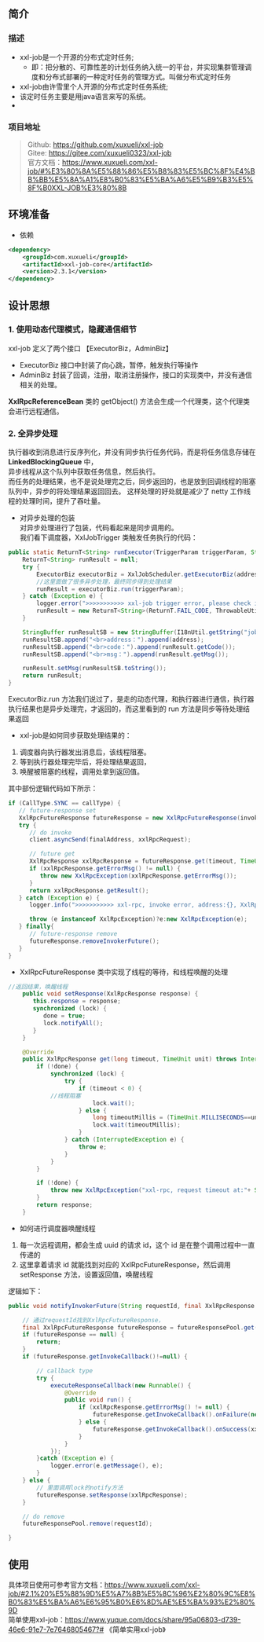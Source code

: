 ## 简介
### 描述
- xxl-job是一个开源的分布式定时任务;
  - 即：把分散的、可靠性差的计划任务纳入统一的平台，并实现集群管理调度和分布式部署的一种定时任务的管理方式。叫做分布式定时任务
- xxl-job由许雪里个人开源的分布式定时任务系统;
- 该定时任务主要是用java语言来写的系统。
- 
### 项目地址
> Github: https://github.com/xuxueli/xxl-job  
> Gitee: https://gitee.com/xuxueli0323/xxl-job  
> 官方文档：https://www.xuxueli.com/xxl-job/#%E3%80%8A%E5%88%86%E5%B8%83%E5%BC%8F%E4%BB%BB%E5%8A%A1%E8%B0%83%E5%BA%A6%E5%B9%B3%E5%8F%B0XXL-JOB%E3%80%8B

## 环境准备
- 依赖
```xml
<dependency>
    <groupId>com.xuxueli</groupId>
    <artifactId>xxl-job-core</artifactId>
    <version>2.3.1</version>
</dependency>
```
## 设计思想
### 1. 使用动态代理模式，隐藏通信细节
xxl-job 定义了两个接口 【ExecutorBiz，AdminBiz】  
- ExecutorBiz 接口中封装了向心跳，暂停，触发执行等操作
- AdminBiz 封装了回调，注册，取消注册操作，接口的实现类中，并没有通信相关的处理。

**XxlRpcReferenceBean** 类的 getObject() 方法会生成一个代理类，这个代理类会进行远程通信。

### 2. 全异步处理
执行器收到消息进行反序列化，并没有同步执行任务代码，而是将任务信息存储在 **LinkedBlockingQueue** 中，  
异步线程从这个队列中获取任务信息，然后执行。  
而任务的处理结果，也不是说处理完之后，同步返回的，也是放到回调线程的阻塞队列中，异步的将处理结果返回回去。
这样处理的好处就是减少了 netty 工作线程的处理时间，提升了吞吐量。

- 对异步处理的包装  
对异步处理进行了包装，代码看起来是同步调用的。  
我们看下调度器，XxlJobTrigger 类触发任务执行的代码：
```java
public static ReturnT<String> runExecutor(TriggerParam triggerParam, String address){
    ReturnT<String> runResult = null;
    try {
        ExecutorBiz executorBiz = XxlJobScheduler.getExecutorBiz(address);
        //这里面做了很多异步处理，最终同步得到处理结果
        runResult = executorBiz.run(triggerParam);
    } catch (Exception e) {
        logger.error(">>>>>>>>>>> xxl-job trigger error, please check if the executor[{}] is running.", address, e);
        runResult = new ReturnT<String>(ReturnT.FAIL_CODE, ThrowableUtil.toString(e));
    }

    StringBuffer runResultSB = new StringBuffer(I18nUtil.getString("jobconf_trigger_run") + "：");
    runResultSB.append("<br>address：").append(address);
    runResultSB.append("<br>code：").append(runResult.getCode());
    runResultSB.append("<br>msg：").append(runResult.getMsg());

    runResult.setMsg(runResultSB.toString());
    return runResult;
}
```
ExecutorBiz.run 方法我们说过了，是走的动态代理，和执行器进行通信，执行器执行结果也是异步处理完，才返回的，而这里看到的 run 方法是同步等待处理结果返回
- xxl-job是如何同步获取处理结果的：  
1. 调度器向执行器发出消息后，该线程阻塞。
2. 等到执行器处理完毕后，将处理结果返回，
3. 唤醒被阻塞的线程，调用处拿到返回值。

其中部份逻辑代码如下所示：

```java
if (CallType.SYNC == callType) {
   // future-response set
   XxlRpcFutureResponse futureResponse = new XxlRpcFutureResponse(invokerFactory, xxlRpcRequest, null);
   try {
      // do invoke
      client.asyncSend(finalAddress, xxlRpcRequest);

      // future get
      XxlRpcResponse xxlRpcResponse = futureResponse.get(timeout, TimeUnit.MILLISECONDS);
      if (xxlRpcResponse.getErrorMsg() != null) {
         throw new XxlRpcException(xxlRpcResponse.getErrorMsg());
      }
      return xxlRpcResponse.getResult();
   } catch (Exception e) {
      logger.info(">>>>>>>>>>> xxl-rpc, invoke error, address:{}, XxlRpcRequest{}", finalAddress, xxlRpcRequest);

      throw (e instanceof XxlRpcException)?e:new XxlRpcException(e);
   } finally{
      // future-response remove
      futureResponse.removeInvokerFuture();
   }
} 
```
- XxlRpcFutureResponse 类中实现了线程的等待，和线程唤醒的处理

```java
//返回结果，唤醒线程
    public void setResponse(XxlRpcResponse response) {
       this.response = response;
       synchronized (lock) {
          done = true;
          lock.notifyAll();
       }
    }

    @Override
    public XxlRpcResponse get(long timeout, TimeUnit unit) throws InterruptedException, ExecutionException, TimeoutException {
        if (!done) {
            synchronized (lock) {
                try {
                    if (timeout < 0) {
            //线程阻塞
                        lock.wait();
                    } else {
                        long timeoutMillis = (TimeUnit.MILLISECONDS==unit)?timeout:TimeUnit.MILLISECONDS.convert(timeout , unit);
                        lock.wait(timeoutMillis);
                    }
                } catch (InterruptedException e) {
                    throw e;
                }
            }
        }

        if (!done) {
            throw new XxlRpcException("xxl-rpc, request timeout at:"+ System.currentTimeMillis() +", request:" + request.toString());
        }
        return response;
    }
```
- 如何进行调度器唤醒线程
1. 每一次远程调用，都会生成 uuid 的请求 id，这个 id 是在整个调用过程中一直传递的
2. 这里拿着请求 id 就能找到对应的 XxlRpcFutureResponse，然后调用 setResponse 方法，设置返回值，唤醒线程

逻辑如下：
```java
public void notifyInvokerFuture(String requestId, final XxlRpcResponse xxlRpcResponse){

    // 通过requestId找到XxlRpcFutureResponse，
    final XxlRpcFutureResponse futureResponse = futureResponsePool.get(requestId);
    if (futureResponse == null) {
        return;
    }
    if (futureResponse.getInvokeCallback()!=null) {

        // callback type
        try {
            executeResponseCallback(new Runnable() {
                @Override
                public void run() {
                    if (xxlRpcResponse.getErrorMsg() != null) {
                        futureResponse.getInvokeCallback().onFailure(new XxlRpcException(xxlRpcResponse.getErrorMsg()));
                    } else {
                        futureResponse.getInvokeCallback().onSuccess(xxlRpcResponse.getResult());
                    }
                }
            });
        }catch (Exception e) {
            logger.error(e.getMessage(), e);
        }
    } else {
        // 里面调用lock的notify方法
        futureResponse.setResponse(xxlRpcResponse);
    }

    // do remove
    futureResponsePool.remove(requestId);

}
```

## 使用
具体项目使用可参考官方文档：https://www.xuxueli.com/xxl-job/#2.1%20%E5%88%9D%E5%A7%8B%E5%8C%96%E2%80%9C%E8%B0%83%E5%BA%A6%E6%95%B0%E6%8D%AE%E5%BA%93%E2%80%9D  
简单使用xxl-job：https://www.yuque.com/docs/share/95a06803-d739-46e6-91e7-7e7646805467?# 《简单实用xxl-job》